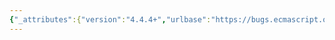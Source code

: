 ```yaml
---
{"_attributes":{"version":"4.4.4+","urlbase":"https://bugs.ecmascript.org/","maintainer":"dherman@mozilla.com"},"bug":{"bug_id":490,"creation_ts":"2012-07-09 14:05:00 -0700","short_desc":"12.6.4: sentence fragments","delta_ts":"2012-09-28 12:24:16 -0700","product":"Draft for 6th Edition","component":"editorial issue","version":"Rev 9: July 8, 2012 Draft","rep_platform":"All","op_sys":"All","bug_status":"RESOLVED","resolution":"FIXED","priority":"Normal","bug_severity":"minor","everconfirmed":true,"reporter":{"uid":"jmdyck","name":"Michael Dyck"},"assigned_to":{"uid":"allen","name":"Allen Wirfs-Brock"},"long_desc":[{"commentid":1231,"comment_count":0,"who":{"uid":"jmdyck","name":"Michael Dyck"},"bug_when":"2012-07-09 14:05:46 -0700","thetext":"In 12.6.4 \"The for-in and for-of Statements\",\nunder \"Runtime Semantics: Labelled Evaluation\",\nwe have:\n    \"The abstract operation For In/Of Expression Evaluation\n    with arguments expr, iterationKind, and labelSet.\"\n\n    \"The abstract operation For In/Of Body Evaluation\n    with arguments lhs, stmt, keys, lhsKind, and labelSet.\"\n\nThese are not complete sentences.\n\nChange \"with\" to \"is called with\" or \"takes\".\nOr, if you want to parallel 'For Body Evaluation',\nappend \"is performed as follows\"."},{"commentid":1233,"comment_count":1,"who":{"uid":"allen","name":"Allen Wirfs-Brock"},"bug_when":"2012-07-09 14:14:57 -0700","thetext":"fixed in rev10 editor's draft"},{"commentid":1696,"comment_count":2,"who":{"uid":"allen","name":"Allen Wirfs-Brock"},"bug_when":"2012-09-28 12:24:16 -0700","thetext":"fixed in rev10, Sept. 27 2012 draft"}]}}
---
```


